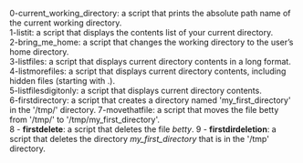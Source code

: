 0-current_working_directory: a script that prints the absolute path name of the current working directory.  
1-listit: a script that displays the contents list of your current directory.  
2-bring_me_home: a script that  changes the working directory to the user’s home directory.  
3-listfiles: a script that displays current directory contents in a long format.  
4-listmorefiles: a script that displays current directory contents, including hidden files (starting with .).  
5-listfilesdigitonly: a script that displays current directory contents.   
6-firstdirectory: a script that creates a directory named 'my_first_directory' in the '/tmp/' directory. 
7-movethatfile: a script that moves the file betty from '/tmp/' to '/tmp/my_first_directory'.   
8 - **firstdelete**: a script that deletes the file *betty*. 
9 - **firstdirdeletion**: a script that deletes the directory *my_first_directory* that is in the '/tmp' directory.  
